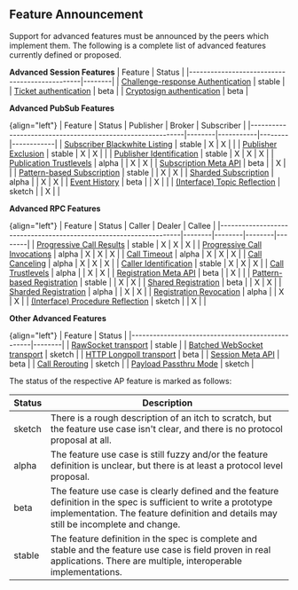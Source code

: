 ## Feature Announcement

Support for advanced features must be announced by the peers which implement them. The following is a complete list of advanced features currently defined or proposed.

**Advanced Session Features**
| Feature                                       | Status |
|-----------------------------------------------|--------|
| [Challenge-response Authentication](#wampcra) | stable |
| [Ticket authentication](#ticketauth)          | beta   |
| [Cryptosign authentication](#cryptosignauth)  | beta   |


**Advanced PubSub Features**

{align="left"}
| Feature                                                   | Status | Publisher | Broker | Subscriber |
|-----------------------------------------------------------|--------|-----------|--------|------------|
| [Subscriber Blackwhite Listing](#pubsub-bw-listing)       | stable | X         | X      |            |
| [Publisher Exclusion](#pubsub-pub-exclusion)              | stable | X         | X      |            |
| [Publisher Identification](#pubsub-pub-identification)    | stable | X         | X      | X          |
| [Publication Trustlevels](#pubsub-pub-trustlevels)        | alpha  |           | X      | X          |
| [Subscription Meta API](#pubsub-sub-metapi)               | beta   |           | X      |            |
| [Pattern-based Subscription](#pattern-based-subscription) | stable |           | X      | X          |
| [Sharded Subscription](#pubsub-sharded-subscription)      | alpha  |           | X      | X          |
| [Event History](#pubsub-event-history)                    | beta   |           | X      |            |
| [(Interface) Topic Reflection](#interface-reflection)     | sketch |           | X      |            |


**Advanced RPC Features**

{align="left"}
| Feature                                                           | Status | Caller | Dealer | Callee |
|-------------------------------------------------------------------|--------|--------|--------|--------|
| [Progressive Call Results](#rpc-progressive-call-results)         | stable | X      | X      | X      |
| [Progressive Call Invocations](#rpc-progressive-call-invocations) | alpha  | X      | X      | X      |
| [Call Timeout](#rpc-call-timeout)                                 | alpha  | X      | X      | X      |
| [Call Canceling](#rpc-call-canceling)                             | alpha  | X      | X      | X      |
| [Caller Identification](#rpc-call-identification)                 | stable | X      | X      | X      |
| [Call Trustlevels](#rpc-call-trust-levels)                        | alpha  |        | X      | X      |
| [Registration Meta API](#rpc-reg-metapi)                          | beta   |        | X      |        |
| [Pattern-based Registration](#rpc-pattern-reg)                    | stable |        | X      | X      |
| [Shared Registration](#rpc-shared-registration)                   | beta   |        | X      | X      |
| [Sharded Registration](##rpc-sharded-registration)                | alpha  |        | X      | X      |
| [Registration Revocation](#rpc-registration-revocation)           | alpha  |        | X      | X      |
| [(Interface) Procedure Reflection](#interface-reflection)         | sketch |        | X      |        |


**Other Advanced Features**

{align="left"}
| Feature                                          | Status |
|--------------------------------------------------|--------|
| [RawSocket transport](#rawsocket)                | stable |
| [Batched WebSocket transport](#batchedwebsocket) | sketch |
| [HTTP Longpoll transport](#longpoll)             | beta   |
| [Session Meta API](#session-metapi)              | beta   |
| [Call Rerouting](#rpc-call-rerouting)            | sketch |
| [Payload Passthru Mode](#payload-passthru-mode)  | sketch |


The status of the respective AP feature is marked as follows:

| Status | Description                                                                                                                                                                                              |
|--------|----------------------------------------------------------------------------------------------------------------------------------------------------------------------------------------------------------|
| sketch | There is a rough description of an itch to scratch, but the feature use case isn't clear, and there is no protocol proposal at all.                                                                      |
| alpha  | The feature use case is still fuzzy and/or the feature definition is unclear, but there is at least a protocol level proposal.                                                                           |
| beta   | The feature use case is clearly defined and the feature definition in the spec is sufficient to write a prototype implementation. The feature definition and details may still be incomplete and change. |
| stable | The feature definition in the spec is complete and stable and the feature use case is field proven in real applications. There are multiple, interoperable implementations.                              |
